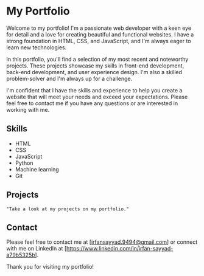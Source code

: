 # My Portfolio

Welcome to my portfolio! I'm a passionate web developer with a keen eye for detail and a love for creating beautiful and functional websites.
I have a strong foundation in HTML, CSS, and JavaScript, and I'm always eager to learn new technologies.

In this portfolio, you'll find a selection of my most recent and noteworthy projects. These projects showcase my skills in front-end development,
back-end development, and user experience design. I'm also a skilled problem-solver and I'm always up for a challenge.

I'm confident that I have the skills and experience to help you create a website that will meet your needs and exceed your expectations. 
Please feel free to contact me if you have any questions or are interested in working with me.

## Skills

* HTML
* CSS
* JavaScript
* Python
* Machine learning 
* Git

## Projects
	"Take a look at my projects on my portfolio."
## Contact

Please feel free to contact me at [irfansayyad.9494@gmail.com] or connect with me on LinkedIn at [https://www.linkedin.com/in/irfan-sayyad-a79b5325b].

Thank you for visiting my portfolio!
